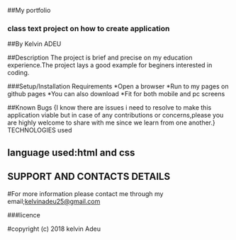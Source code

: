 ##My portfolio
### class text project on how to create application

##By Kelvin ADEU

##Description
The project is brief and precise on my education experience.The project lays a good example for beginers interested in coding.

###Setup/Installation Requirements
*Open a browser
*Run to my pages on github pages
*You can also download
*Fit for both mobile and pc screens

##Known Bugs
{I know there are issues i need to resolve to make this application viable but in case of any contributions or concerns,please you are highly welcome to share with me since we learn from one another.}
TECHNOLOGIES used
## language used:html and css

## SUPPORT AND CONTACTS DETAILS
#For more information please contact me through my email;kelvinadeu25@gmail.com

###licence

#copyright (c) 2018 kelvin Adeu
